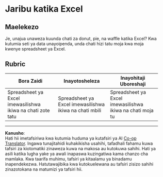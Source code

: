 <!--
CO_OP_TRANSLATOR_METADATA:
{
  "original_hash": "1e00fe6a244c2f8f9a794c862661dd4f",
  "translation_date": "2025-08-26T17:30:39+00:00",
  "source_file": "3-Data-Visualization/11-visualization-proportions/assignment.md",
  "language_code": "sw"
}
-->
# Jaribu katika Excel

## Maelekezo

Je, unajua unaweza kuunda chati za donut, pie, na waffle katika Excel? Kwa kutumia seti ya data unayoipenda, unda chati hizi tatu moja kwa moja kwenye spreadsheet ya Excel.

## Rubric

| Bora Zaidi                                             | Inayotosheleza                                  | Inayohitaji Uboreshaji                              |
| ------------------------------------------------------- | ------------------------------------------------- | ------------------------------------------------------ |
| Spreadsheet ya Excel imewasilishwa ikiwa na chati zote tatu | Spreadsheet ya Excel imewasilishwa ikiwa na chati mbili | Spreadsheet ya Excel imewasilishwa ikiwa na chati moja tu |

---

**Kanusho**:  
Hati hii imetafsiriwa kwa kutumia huduma ya kutafsiri ya AI [Co-op Translator](https://github.com/Azure/co-op-translator). Ingawa tunajitahidi kuhakikisha usahihi, tafadhali fahamu kuwa tafsiri za kiotomatiki zinaweza kuwa na makosa au kutokuwa sahihi. Hati ya asili katika lugha yake ya awali inapaswa kuzingatiwa kama chanzo cha mamlaka. Kwa taarifa muhimu, tafsiri ya kitaalamu ya binadamu inapendekezwa. Hatutawajibika kwa kutokuelewana au tafsiri zisizo sahihi zinazotokana na matumizi ya tafsiri hii.